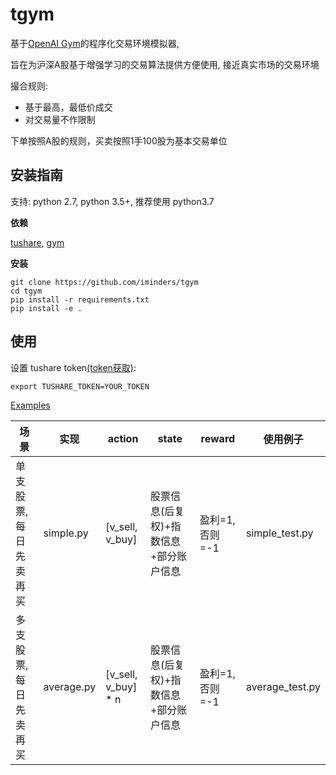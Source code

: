 # tgym

基于[OpenAI Gym](https://gym.openai.com/)的程序化交易环境模拟器,

旨在为沪深A股基于增强学习的交易算法提供方便使用, 接近真实市场的交易环境

撮合规则:

- 基于最高，最低价成交
- 对交易量不作限制

下单按照A股的规则，买卖按照1手100股为基本交易单位

## 安装指南

支持: python 2.7, python 3.5+, 推荐使用 python3.7

**依赖**

[tushare](https://github.com/waditu/tushare), [gym](https://github.com/openai/gym)

**安装**

```
git clone https://github.com/iminders/tgym
cd tgym
pip install -r requirements.txt
pip install -e .
```

## 使用

设置 tushare token[(token获取)](https://tushare.pro/register?reg=124861):

```
export TUSHARE_TOKEN=YOUR_TOKEN
```

[Examples](tgym/envs)

场景           | 实现         | action              | state                 | reward     | 使用例子
------------ | ---------- | ------------------- | --------------------- | ---------- | ---------------
单支股票, 每日先卖再买 | simple.py  | [v_sell, v_buy]     | 股票信息(后复权)+指数信息+部分账户信息 | 盈利=1,否则=-1 | simple_test.py
多支股票, 每日先卖再买 | average.py | [v_sell, v_buy] * n | 股票信息(后复权)+指数信息+部分账户信息 | 盈利=1,否则=-1 | average_test.py
